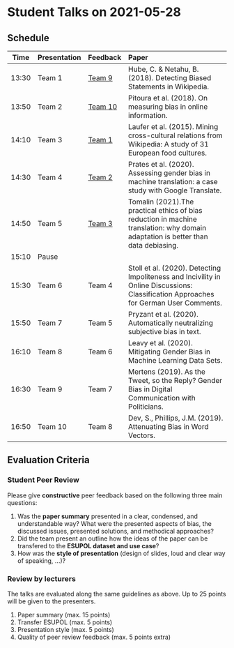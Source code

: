 # Student Talks on 2021-05-28

## Schedule

| Time        | Presentation           | Feedback  | Paper  |
| ------------- | ------------- | ------------- |:-----------------------------------------------|
| 13:30 | Team 1  | [Team 9](https://docs.google.com/document/d/1LWnwcTkRwTAJR1H1tcXykU3qEbpPKKQAQFlQ1MTk1r8/edit?usp=sharing)  | Hube, C. & Netahu, B. (2018). Detecting Biased Statements in Wikipedia. |
| 13:50 | Team 2  | [Team 10](https://docs.google.com/document/d/13i8NR54v4JsDfV7TK4g6ZLgCEzgX-IcSdMQDc64dQXU/edit?usp=sharing) | Pitoura et al. (2018). On measuring bias in online information. |
| 14:10 | Team 3  | [Team 1](https://docs.google.com/document/d/1lzt06MRjb-iGzDgrdTRX85Ik24Zehdfd5_8iP3z_ozk/edit?usp=sharing)  | Laufer et al. (2015). Mining cross-cultural relations from Wikipedia: A study of 31 European food cultures. |
| 14:30 | Team 4  | [Team 2](https://docs.google.com/document/d/1S_PA6y6Gc9WZ13glqJPN28Jf8LM_8oTf39ivJj_ec8M/edit?usp=sharing)  | Prates et al. (2020). Assessing gender bias in machine translation: a case study with Google Translate. |
| 14:50 | Team 5  | [Team 3](https://docs.google.com/document/d/1tsCwMb_-nGhTpTrRlgFu8benSBLjIgCU65Ya8epB_Bs/edit?usp=sharing)  | Tomalin (2021).The practical ethics of bias reduction in machine translation: why domain adaptation is better than data debiasing. |
| 15:10 | Pause  |   | |
| 15:30 | Team 6  | Team 4  | Stoll et al. (2020). Detecting Impoliteness and Incivility in Online Discussions: Classification Approaches for German User Comments. |
| 15:50 | Team 7  | Team 5  | Pryzant et al. (2020). Automatically neutralizing subjective bias in text. |
| 16:10 | Team 8  | Team 6  | Leavy et al. (2020). Mitigating Gender Bias in Machine Learning Data Sets. |
| 16:30 | Team 9  | Team 7  | Mertens (2019). As the Tweet, so the Reply? Gender Bias in Digital Communication with Politicians. |
| 16:50 | Team 10 | Team 8  | Dev, S., Phillips, J.M. (2019). Attenuating Bias in Word Vectors. |

## Evaluation Criteria 

### Student Peer Review 

Please give __constructive__ peer feedback based on the following three main questions:

1. Was the __paper summary__ presented in a clear, condensed, and understandable way? What were the presented aspects of bias, the discussed issues, presented solutions, and methodical approaches? 
2. Did the team present an outline how the ideas of the paper can be transfered to the __ESUPOL dataset and use case__?
3. How was the __style of presentation__ (design of slides, loud and clear way of speaking, ...)?

### Review by lecturers

The talks are evaluated along the same guidelines as above. Up to 25 points will be given to the presenters. 

1. Paper summary (max. 15 points)
2. Transfer ESUPOL (max. 5 points)
3. Presentation style (max. 5 points)
4. Quality of peer review feedback (max. 5 points extra)
